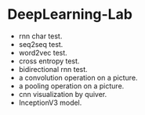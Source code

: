 # DeepLearning-Lab
* rnn char test.
* seq2seq test.
* word2vec test.
* cross entropy test.
* bidirectional rnn test.
* a convolution operation on a picture. 
* a pooling operation on a picture.
* cnn visualization by quiver. 
* InceptionV3 model.
